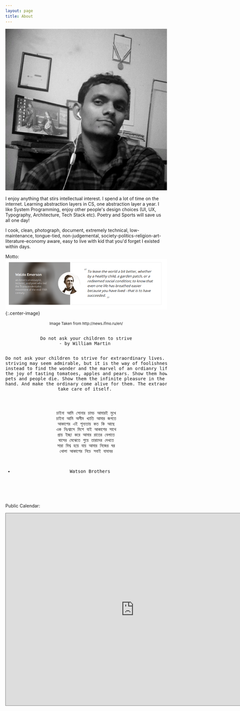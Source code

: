 ```yaml
---
layout: page
title: About
---
```


<p align="center"> 
<img src="/post_images/ove.jpg">
</p>

I enjoy anything that stirs intellectual interest. I spend a lot of time on the internet. Learning abstraction layers in CS, one abstraction layer a year. I like System Programming, enjoy other people's design choices (UI, UX, Typography, Architecture, Tech Stack etc). Poetry and Sports will save us all one day!

I cook, clean, photograph, document, extremely technical, low-maintenance, tongue-tied, non-judgemental, society-politics-religion-art-literature-economy aware, easy to live with kid that you'd forget I existed within days. 

Motto: 
![Favourite Quote: To leave the world a bit better, whether by a healthy child, a graden pathch, or a redeemed social condition; to know that even one life has breathed easier because you have lived - that is to have succeeded](/post_images/about/itmo.png){:.center-image}
<center> <small>Image Taken from http://news.ifmo.ru/en/</small> </center> <br>



<center>
<pre>
Do not ask your children to strive
- by William Martin 


Do not ask your children 
to strive for extraordinary lives. 
Such striving may seem admirable,
but it is the way of foolishness. 
Help them instead to find the wonder 
and the marvel of an ordianry life. 
Show them the joy of tasting tomatoes, apples and pears. 
Show them how to cry 
when pets and people die. 
Show them the infinite pleasure 
in the touch of a hand. 
And make the ordinary come alive for them. 
The extraordinary will take care of itself. 
</pre>
</center>
<br>

<center>
<pre>
চাইনা আমি সোনার চামচ আমারই মুখে
চাইনা আমি অসীম খ্যাতি আমার জগতে
আকাশের এই শূন্যতায় কত কি আছে
এক নিঃশ্বাসে মিশে যাই আকাশের সাথে
প্রায় ইচ্ছা করে আমার রাতের বেলাতে
ঘাসের মেঝেতে শুয়ে তারাদের দেখতে
সারা বিশ্ব হয়ে যায় আমার নিজের ঘর
খোলা আকাশের নিচে সবাই যাযাবর

- Watson Brothers
</pre>
</center>
<br>



Public Calendar: 
<br>
<center>
<iframe src="https://calendar.google.com/calendar/embed?height=600&wkst=1&bgcolor=%23ffffff&ctz=Asia%2FDhaka&showNav=0&showPrint=0&showTabs=0&showCalendars=0&showTitle=0&src=b3ZlYmVwYXJpQGdtYWlsLmNvbQ&src=bWY1MDY0MzRkNmxxajFwZTE4MjluazVsdmNAZ3JvdXAuY2FsZW5kYXIuZ29vZ2xlLmNvbQ&src=azI1MDlxc2UyOHNycjNpNnZsanZoZmpiNnNAZ3JvdXAuY2FsZW5kYXIuZ29vZ2xlLmNvbQ&src=ZWgydDE2YzB2YmwxYXBxNmlwNjhtMzl2cHNAZ3JvdXAuY2FsZW5kYXIuZ29vZ2xlLmNvbQ&src=YWRkcmVzc2Jvb2sjY29udGFjdHNAZ3JvdXAudi5jYWxlbmRhci5nb29nbGUuY29t&src=ZW4uYmQjaG9saWRheUBncm91cC52LmNhbGVuZGFyLmdvb2dsZS5jb20&src=ZW4uaXNsYW1pYyNob2xpZGF5QGdyb3VwLnYuY2FsZW5kYXIuZ29vZ2xlLmNvbQ&color=%23039BE5&color=%23E67C73&color=%23C0CA33&color=%23E67C73&color=%2333B679&color=%23009688&color=%230B8043" style="border:solid 1px #777" width="800" height="600" frameborder="0" scrolling="no"></iframe>
</center>

<br>
<br>
